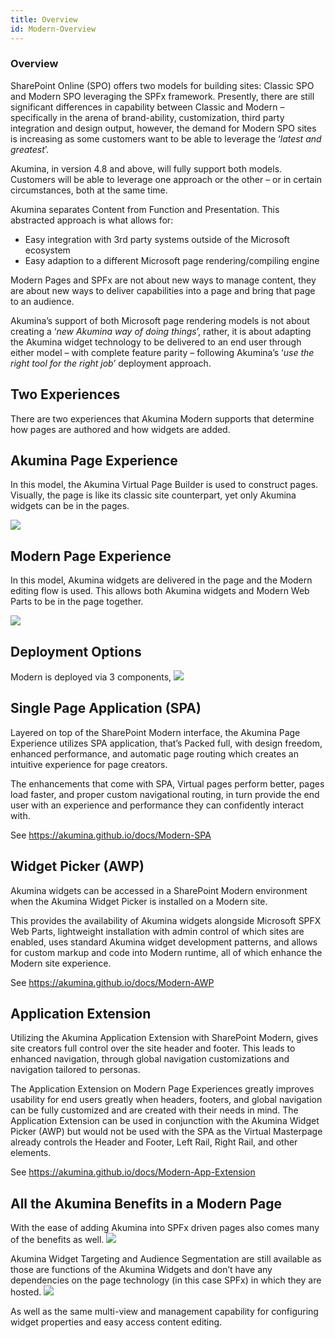 ```yaml
---
title: Overview
id: Modern-Overview
---
```



### Overview

SharePoint Online (SPO) offers two models for building sites: Classic SPO and Modern SPO leveraging the SPFx framework. Presently, there are still significant differences in capability between Classic and Modern – specifically in the arena of brand-ability, customization, third party integration and design output, however, the demand for Modern SPO sites is increasing as some customers want to be able to leverage the ‘*latest and greatest*’. 

Akumina, in version 4.8 and above, will fully support both models. Customers will be able to leverage one approach or the other – or in certain circumstances, both at the same time. 

Akumina separates Content from Function and Presentation. This abstracted approach is what allows for: 
* Easy integration with 3rd party systems outside of the Microsoft ecosystem 
* Easy adaption to a different Microsoft page rendering/compiling engine 

Modern Pages and SPFx are not about new ways to manage content, they are about new ways to deliver capabilities into a page and bring that page to an audience. 

Akumina’s support of both Microsoft page rendering models is not about creating a ‘*new Akumina way of doing things*’, rather, it is about adapting the Akumina widget technology to be delivered to an end user through either model – with complete feature parity – following Akumina’s ‘*use the right tool for the right job*’ deployment approach. 

## Two Experiences 

There are two experiences that Akumina Modern supports that determine how pages are authored and how widgets are added. 

## Akumina Page Experience 

In this model, the Akumina Virtual Page Builder is used to construct pages. Visually, the page is like its classic site counterpart, yet only Akumina widgets can be in the pages.

![](https://akuminadownloads.blob.core.windows.net/wiki/AkuminaDev/modern_spa.png )

## Modern Page Experience 

In this model, Akumina widgets are delivered in the page and the Modern editing flow is used. This allows both Akumina widgets and Modern Web Parts to be in the page together.  

![](https://akuminadownloads.blob.core.windows.net/wiki/AkuminaDev/modern_sharepoint_experience.png)


## Deployment Options

Modern is deployed via 3 components,
![](https://akuminadownloads.blob.core.windows.net/wiki/AkuminaDev/modern_deploymentoptions.png)

## Single Page Application (SPA)

Layered on top of the SharePoint Modern interface, the Akumina Page Experience utilizes SPA application, that’s Packed full, with design freedom, enhanced performance, and automatic page routing which creates an intuitive experience for page creators.  

The enhancements that come with SPA, Virtual pages perform better, pages load faster, and proper custom navigational routing, in turn provide the end user with an experience and performance they can confidently interact with.  

See https://akumina.github.io/docs/Modern-SPA

## Widget Picker (AWP)

Akumina widgets can be accessed in a SharePoint Modern environment when the Akumina Widget Picker is installed on a Modern site. 

This provides the availability of Akumina widgets alongside Microsoft SPFX Web Parts, lightweight installation with admin control of which sites are enabled, uses standard Akumina widget development patterns, and allows for custom markup and code into Modern runtime, all of which enhance the Modern site experience. 

See https://akumina.github.io/docs/Modern-AWP

## Application Extension

Utilizing the Akumina Application Extension with SharePoint Modern, gives site creators full control over the site header and footer. This leads to enhanced navigation, through global navigation customizations and navigation tailored to personas.  

The Application Extension on Modern Page Experiences greatly improves usability for end users greatly when headers, footers, and global navigation can be fully customized and are created with their needs in mind. The Application Extension can be used in conjunction with the Akumina Widget Picker (AWP) but would not be used with the SPA as the Virtual Masterpage already controls the Header and Footer, Left Rail, Right Rail, and other elements.


See https://akumina.github.io/docs/Modern-App-Extension

## All the Akumina Benefits in a Modern Page
With the ease of adding Akumina into SPFx driven pages also comes many of the benefits as well.
![](https://community.akumina.com/wp-content/uploads/2019/06/SPFxoutput_789x718.png)

Akumina Widget Targeting and Audience Segmentation are still available as those are functions of the Akumina Widgets and don’t have any dependencies on the page technology (in this case SPFx) in which they are hosted.
![](https://community.akumina.com/wp-content/uploads/2019/06/widgetedit.png)

As well as the same multi-view and management capability for configuring widget properties and easy access content editing.
